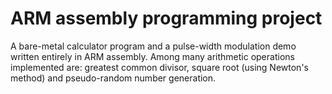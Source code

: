 # ARM assembly programming project
A bare-metal calculator program and a pulse-width modulation demo written entirely in ARM assembly. Among many arithmetic operations implemented are: greatest common divisor, square root (using Newton's method) and pseudo-random number generation.

